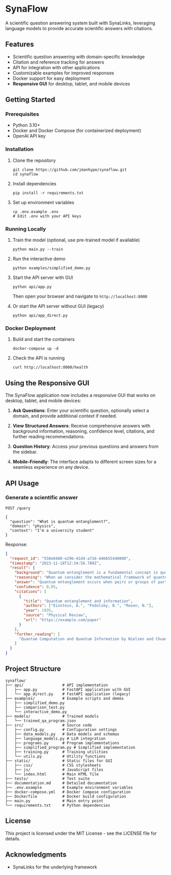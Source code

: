 # SynaFlow

A scientific question answering system built with SynaLinks, leveraging language models to provide accurate scientific answers with citations.

## Features

- Scientific question answering with domain-specific knowledge
- Citation and reference tracking for answers
- API for integration with other applications
- Customizable examples for improved responses
- Docker support for easy deployment
- **Responsive GUI** for desktop, tablet, and mobile devices

## Getting Started

### Prerequisites

- Python 3.10+
- Docker and Docker Compose (for containerized deployment)
- OpenAI API key

### Installation

1. Clone the repository
   ```
   git clone https://github.com/jmanhype/synaflow.git
   cd synaflow
   ```

2. Install dependencies
   ```
   pip install -r requirements.txt
   ```

3. Set up environment variables
   ```
   cp .env.example .env
   # Edit .env with your API keys
   ```

### Running Locally

1. Train the model (optional, use pre-trained model if available)
   ```
   python main.py --train
   ```

2. Run the interactive demo
   ```
   python examples/simplified_demo.py
   ```

3. Start the API server with GUI
   ```
   python api/app.py
   ```
   Then open your browser and navigate to `http://localhost:8000`

4. Or start the API server without GUI (legacy)
   ```
   python api/app_direct.py
   ```

### Docker Deployment

1. Build and start the containers
   ```
   docker-compose up -d
   ```

2. Check the API is running
   ```
   curl http://localhost:8000/health
   ```

## Using the Responsive GUI

The SynaFlow application now includes a responsive GUI that works on desktop, tablet, and mobile devices:

1. **Ask Questions**: Enter your scientific question, optionally select a domain, and provide additional context if needed.

2. **View Structured Answers**: Receive comprehensive answers with background information, reasoning, confidence level, citations, and further reading recommendations.

3. **Question History**: Access your previous questions and answers from the sidebar.

4. **Mobile-Friendly**: The interface adapts to different screen sizes for a seamless experience on any device.

## API Usage

### Generate a scientific answer

```
POST /query

{
  "question": "What is quantum entanglement?",
  "domain": "physics",
  "context": "I'm a university student"
}
```

Response:
```json
{
  "request_id": "550e8400-e29b-41d4-a716-446655440000",
  "timestamp": "2023-11-18T12:34:56.789Z",
  "result": {
    "background": "Quantum entanglement is a fundamental concept in quantum physics...",
    "reasoning": "When we consider the mathematical framework of quantum mechanics...",
    "answer": "Quantum entanglement occurs when pairs or groups of particles interact...",
    "confidence": 0.95,
    "citations": [
      {
        "title": "Quantum entanglement and information",
        "authors": ["Einstein, A.", "Podolsky, B.", "Rosen, N."],
        "year": 1935,
        "source": "Physical Review",
        "url": "https://example.com/paper"
      }
    ],
    "further_reading": [
      "Quantum Computation and Quantum Information by Nielsen and Chuang"
    ]
  }
}
```

## Project Structure

```
synaflow/
├── api/                 # API implementation
│   ├── app.py           # FastAPI application with GUI
│   └── app_direct.py    # FastAPI application (legacy)
├── examples/            # Example scripts and demos
│   ├── simplified_demo.py
│   ├── comparison_test.py
│   └── interactive_demo.py
├── models/              # Trained models
│   └── trained_qa_program.json
├── src/                 # Source code
│   ├── config.py        # Configuration settings
│   ├── data_models.py   # Data models and schemas
│   ├── language_models.py # LLM integration
│   ├── programs.py      # Program implementations
│   ├── simplified_program.py # Simplified implementation
│   ├── training.py      # Training utilities
│   └── utils.py         # Utility functions
├── static/              # Static files for GUI
│   ├── css/             # CSS stylesheets
│   ├── js/              # JavaScript files
│   └── index.html       # Main HTML file
├── tests/               # Test suite
├── documentation.md     # Detailed documentation
├── .env.example         # Example environment variables
├── docker-compose.yml   # Docker Compose configuration
├── Dockerfile           # Docker build configuration
├── main.py              # Main entry point
└── requirements.txt     # Python dependencies
```

## License

This project is licensed under the MIT License - see the LICENSE file for details.

## Acknowledgments

- SynaLinks for the underlying framework
